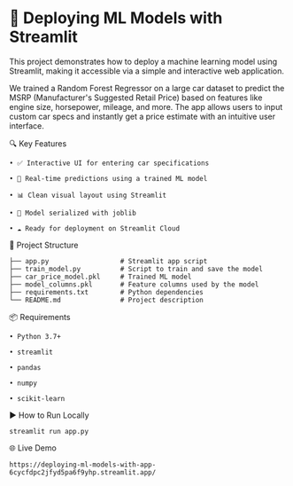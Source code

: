 # 🚀 Deploying ML Models with Streamlit
This project demonstrates how to deploy a machine learning model using Streamlit, making it accessible via a simple and interactive web application.

We trained a Random Forest Regressor on a large car dataset to predict the MSRP (Manufacturer's Suggested Retail Price) based on features like engine size, horsepower, mileage, and more. The app allows users to input custom car specs and instantly get a price estimate with an intuitive user interface.

🔍 Key Features

    • ✅ Interactive UI for entering car specifications

    • 🧠 Real-time predictions using a trained ML model

    • 📊 Clean visual layout using Streamlit

    • 💾 Model serialized with joblib

    • ☁️ Ready for deployment on Streamlit Cloud

📁 Project Structure


    ├── app.py                  # Streamlit app script
    ├── train_model.py          # Script to train and save the model
    ├── car_price_model.pkl     # Trained ML model
    ├── model_columns.pkl       # Feature columns used by the model
    ├── requirements.txt        # Python dependencies
    └── README.md               # Project description

📦 Requirements

    • Python 3.7+

    • streamlit

    • pandas

    • numpy

    • scikit-learn

▶️ How to Run Locally

    streamlit run app.py

🌐 Live Demo
    
    https://deploying-ml-models-with-app-6cycfdpc2jfyd5pa6f9yhp.streamlit.app/
